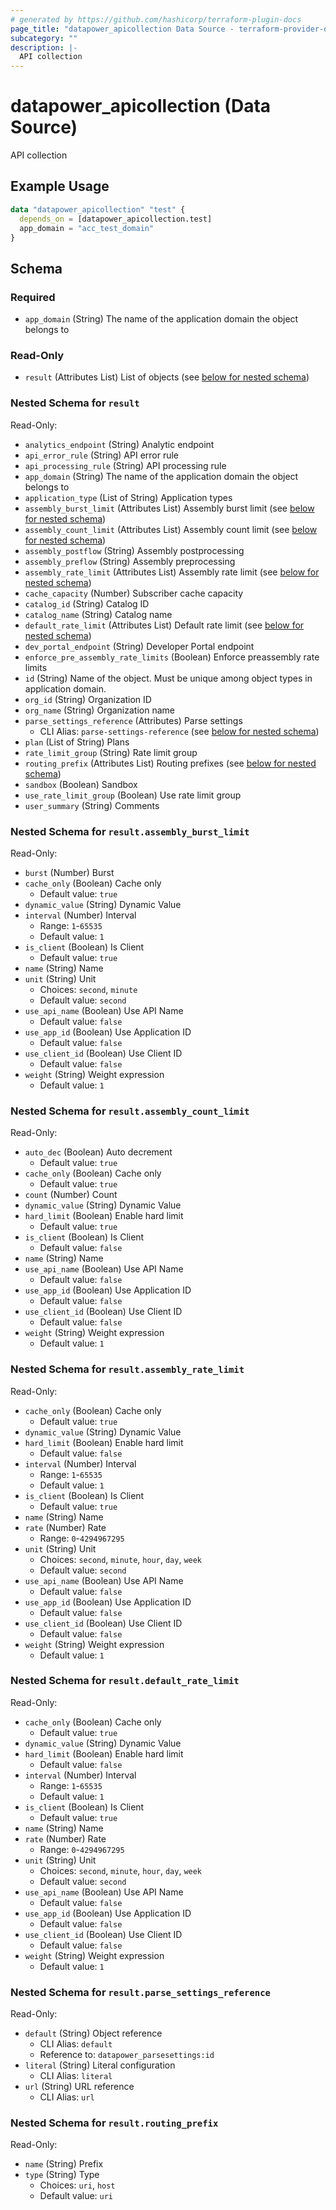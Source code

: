 ```yaml
---
# generated by https://github.com/hashicorp/terraform-plugin-docs
page_title: "datapower_apicollection Data Source - terraform-provider-datapower"
subcategory: ""
description: |-
  API collection
---
```


# datapower_apicollection (Data Source)

API collection

## Example Usage

```terraform
data "datapower_apicollection" "test" {
  depends_on = [datapower_apicollection.test]
  app_domain = "acc_test_domain"
}
```

<!-- schema generated by tfplugindocs -->
## Schema

### Required

- `app_domain` (String) The name of the application domain the object belongs to

### Read-Only

- `result` (Attributes List) List of objects (see [below for nested schema](#nestedatt--result))

<a id="nestedatt--result"></a>
### Nested Schema for `result`

Read-Only:

- `analytics_endpoint` (String) Analytic endpoint
- `api_error_rule` (String) API error rule
- `api_processing_rule` (String) API processing rule
- `app_domain` (String) The name of the application domain the object belongs to
- `application_type` (List of String) Application types
- `assembly_burst_limit` (Attributes List) Assembly burst limit (see [below for nested schema](#nestedatt--result--assembly_burst_limit))
- `assembly_count_limit` (Attributes List) Assembly count limit (see [below for nested schema](#nestedatt--result--assembly_count_limit))
- `assembly_postflow` (String) Assembly postprocessing
- `assembly_preflow` (String) Assembly preprocessing
- `assembly_rate_limit` (Attributes List) Assembly rate limit (see [below for nested schema](#nestedatt--result--assembly_rate_limit))
- `cache_capacity` (Number) Subscriber cache capacity
- `catalog_id` (String) Catalog ID
- `catalog_name` (String) Catalog name
- `default_rate_limit` (Attributes List) Default rate limit (see [below for nested schema](#nestedatt--result--default_rate_limit))
- `dev_portal_endpoint` (String) Developer Portal endpoint
- `enforce_pre_assembly_rate_limits` (Boolean) Enforce preassembly rate limits
- `id` (String) Name of the object. Must be unique among object types in application domain.
- `org_id` (String) Organization ID
- `org_name` (String) Organization name
- `parse_settings_reference` (Attributes) Parse settings
  - CLI Alias: `parse-settings-reference` (see [below for nested schema](#nestedatt--result--parse_settings_reference))
- `plan` (List of String) Plans
- `rate_limit_group` (String) Rate limit group
- `routing_prefix` (Attributes List) Routing prefixes (see [below for nested schema](#nestedatt--result--routing_prefix))
- `sandbox` (Boolean) Sandbox
- `use_rate_limit_group` (Boolean) Use rate limit group
- `user_summary` (String) Comments

<a id="nestedatt--result--assembly_burst_limit"></a>
### Nested Schema for `result.assembly_burst_limit`

Read-Only:

- `burst` (Number) Burst
- `cache_only` (Boolean) Cache only
  - Default value: `true`
- `dynamic_value` (String) Dynamic Value
- `interval` (Number) Interval
  - Range: `1`-`65535`
  - Default value: `1`
- `is_client` (Boolean) Is Client
  - Default value: `true`
- `name` (String) Name
- `unit` (String) Unit
  - Choices: `second`, `minute`
  - Default value: `second`
- `use_api_name` (Boolean) Use API Name
  - Default value: `false`
- `use_app_id` (Boolean) Use Application ID
  - Default value: `false`
- `use_client_id` (Boolean) Use Client ID
  - Default value: `false`
- `weight` (String) Weight expression
  - Default value: `1`


<a id="nestedatt--result--assembly_count_limit"></a>
### Nested Schema for `result.assembly_count_limit`

Read-Only:

- `auto_dec` (Boolean) Auto decrement
  - Default value: `true`
- `cache_only` (Boolean) Cache only
  - Default value: `true`
- `count` (Number) Count
- `dynamic_value` (String) Dynamic Value
- `hard_limit` (Boolean) Enable hard limit
  - Default value: `true`
- `is_client` (Boolean) Is Client
  - Default value: `false`
- `name` (String) Name
- `use_api_name` (Boolean) Use API Name
  - Default value: `false`
- `use_app_id` (Boolean) Use Application ID
  - Default value: `false`
- `use_client_id` (Boolean) Use Client ID
  - Default value: `false`
- `weight` (String) Weight expression
  - Default value: `1`


<a id="nestedatt--result--assembly_rate_limit"></a>
### Nested Schema for `result.assembly_rate_limit`

Read-Only:

- `cache_only` (Boolean) Cache only
  - Default value: `true`
- `dynamic_value` (String) Dynamic Value
- `hard_limit` (Boolean) Enable hard limit
  - Default value: `false`
- `interval` (Number) Interval
  - Range: `1`-`65535`
  - Default value: `1`
- `is_client` (Boolean) Is Client
  - Default value: `true`
- `name` (String) Name
- `rate` (Number) Rate
  - Range: `0`-`4294967295`
- `unit` (String) Unit
  - Choices: `second`, `minute`, `hour`, `day`, `week`
  - Default value: `second`
- `use_api_name` (Boolean) Use API Name
  - Default value: `false`
- `use_app_id` (Boolean) Use Application ID
  - Default value: `false`
- `use_client_id` (Boolean) Use Client ID
  - Default value: `false`
- `weight` (String) Weight expression
  - Default value: `1`


<a id="nestedatt--result--default_rate_limit"></a>
### Nested Schema for `result.default_rate_limit`

Read-Only:

- `cache_only` (Boolean) Cache only
  - Default value: `true`
- `dynamic_value` (String) Dynamic Value
- `hard_limit` (Boolean) Enable hard limit
  - Default value: `false`
- `interval` (Number) Interval
  - Range: `1`-`65535`
  - Default value: `1`
- `is_client` (Boolean) Is Client
  - Default value: `true`
- `name` (String) Name
- `rate` (Number) Rate
  - Range: `0`-`4294967295`
- `unit` (String) Unit
  - Choices: `second`, `minute`, `hour`, `day`, `week`
  - Default value: `second`
- `use_api_name` (Boolean) Use API Name
  - Default value: `false`
- `use_app_id` (Boolean) Use Application ID
  - Default value: `false`
- `use_client_id` (Boolean) Use Client ID
  - Default value: `false`
- `weight` (String) Weight expression
  - Default value: `1`


<a id="nestedatt--result--parse_settings_reference"></a>
### Nested Schema for `result.parse_settings_reference`

Read-Only:

- `default` (String) Object reference
  - CLI Alias: `default`
  - Reference to: `datapower_parsesettings:id`
- `literal` (String) Literal configuration
  - CLI Alias: `literal`
- `url` (String) URL reference
  - CLI Alias: `url`


<a id="nestedatt--result--routing_prefix"></a>
### Nested Schema for `result.routing_prefix`

Read-Only:

- `name` (String) Prefix
- `type` (String) Type
  - Choices: `uri`, `host`
  - Default value: `uri`
